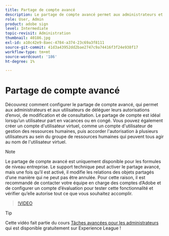 ```yaml
---
title: Partage de compte avancé
description: Le partage de compte avancé permet aux administrateurs et aux utilisateurs de déléguer leurs autorisations d’envoi, de modification et d’affichage
role: User, Admin
product: adobe sign
level: Intermediate
topic-revisit: Administration
thumbnail: 40186.jpg
exl-id: a10c42e9-8aec-4784-a374-23c69a3f8111
source-git-commit: 41d3a43952dd2bae2747c9a74416f3f24e938f17
workflow-type: tm+mt
source-wordcount: '186'
ht-degree: 1%

---
```


# Partage de compte avancé

Découvrez comment configurer le partage de compte avancé, qui permet aux administrateurs et aux utilisateurs de déléguer leurs autorisations d’envoi, de modification et de consultation. Le partage de compte est idéal lorsqu’un utilisateur part en vacances ou en congé. Vous pouvez également créer un compte d&#39;utilisateur virtuel, comme un compte d&#39;utilisateur de gestion des ressources humaines, puis accorder l&#39;autorisation à plusieurs utilisateurs au sein du groupe de ressources humaines qui peuvent tous agir au nom de l&#39;utilisateur virtuel.

>[!NOTE]
>
>Le partage de compte avancé est uniquement disponible pour les formules de niveau entreprise. Le support technique peut activer le partage avancé, mais une fois qu’il est activé, il modifie les relations des objets partagés d’une manière qui ne peut pas être annulée. Pour cette raison, il est recommandé de contacter votre équipe en charge des comptes d’Adobe et de configurer un compte d’évaluation pour tester cette fonctionnalité et vérifier qu’elle autorise tout ce que vous souhaitez accomplir.

>[!VIDEO](https://video.tv.adobe.com/v/40186?hidetitle=true)

>[!TIP]
>
>Cette vidéo fait partie du cours [Tâches avancées pour les administrateurs](https://experienceleague.adobe.com/?recommended=Sign-A-1-2020.1) qui est disponible gratuitement sur Experience League !
